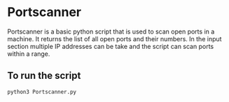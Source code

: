 # Portscanner


Portscanner is a basic python script that is used to scan open ports in a machine.
It returns the list of all open ports and their numbers.
In the input section multiple IP addresses can be take and the script can scan ports within a range.


## To run the script 
```
python3 Portscanner.py
```
